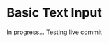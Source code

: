 <meta url="https://github.com/johnlindquist/kit/discussions/793">
<meta id="D_kwDOEu7MBc4AP9TP">
<meta title="Basic Text Input">
<meta section="Essentials">
<meta i="0">    
<meta path="docs/basic-text-input">

# Basic Text Input

In progress... Testing live commit
